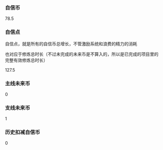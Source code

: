 ### 自信币
78.5

### 自信点
自信点，就是所有的自信币总增长，不管激励系统和浪费的精力的消耗

也对应于修炼总时长（不过未完成的未来币是不算入的，所以是已完成的项目里的完整有效修炼总时长）

127.5

### 主线未来币
0

### 支线未来币
1

### 历史扣减自信币
0
